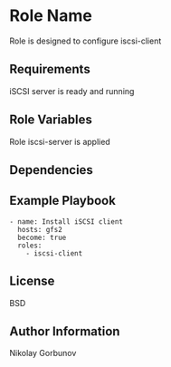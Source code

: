 Role Name
=========
Role is designed to configure iscsi-client

Requirements
------------

iSCSI server is ready and running

Role Variables
--------------

Role iscsi-server is applied

Dependencies
------------


Example Playbook
----------------

	- name: Install iSCSI client
	  hosts: gfs2
	  become: true
	  roles:
	    - iscsi-client

License
-------

BSD

Author Information
------------------

Nikolay Gorbunov
